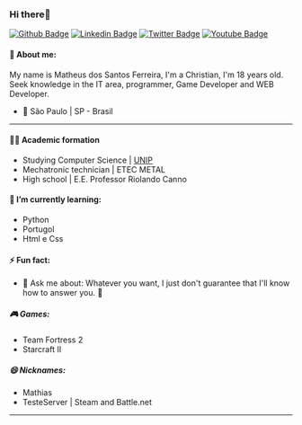 ### Hi there👋

[![Github Badge](https://img.shields.io/badge/-Github-000?style=flat-square&logo=Github&logoColor=white&link=https://github.com/Print-TesteServer)](https://github.com/Print-TesteServer)
[![Linkedin Badge](https://img.shields.io/badge/-LinkedIn-blue?style=flat-square&logo=Linkedin&logoColor=white&link=https://www.linkedin.com/in/Matheus/)](https://www.linkedin.com/in/ferreir4/)
[![Twitter Badge](https://img.shields.io/badge/-Twitter-1ca0f1?style=flat-square&labelColor=1ca0f1&logo=twitter&logoColor=white&link=https://twitter.com/Major_Ferreira)](https://twitter.com/Major_Ferreira)
[![Youtube Badge](https://img.shields.io/badge/-YouTube-ff0000?style=flat-square&labelColor=ff0000&logo=youtube&logoColor=white&link=https://www.youtube.com/user/MatheusdosS.Ferreira)](https://www.youtube.com/channel/UCPPFONr2odWSYOtCjPuhDCA?view_as=subscriber)

####  :bearded_person: About me:

My name is Matheus dos Santos Ferreira, I'm a Christian, I'm 18 years old.
Seek knowledge in the IT area, programmer, Game Developer and WEB Developer.
- :round_pushpin: São Paulo | SP - Brasil
***
#### :man_student: Academic formation

- Studying Computer Science | [UNIP](https://www.unip.br/)
- Mechatronic technician | ETEC METAL
- High school | E.E. Professor Riolando Canno

#### 🌱 I’m currently learning:

- Python
- Portugol
- Html e Css

#### ⚡ Fun fact:

- 💬 Ask me about: Whatever you want, I just don't guarantee that I'll know how to answer you. :monocle_face:
 
##### :video_game: Games:

- Team Fortress 2 
- Starcraft II

##### 😄 Nicknames:
- Mathias
- TesteServer | Steam and Battle.net
***
